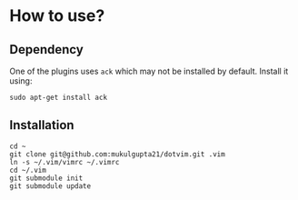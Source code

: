 # How to use?

## Dependency
One of the plugins uses `ack` which may not be installed by default.
Install it using:
```
sudo apt-get install ack
```
## Installation
```
cd ~
git clone git@github.com:mukulgupta21/dotvim.git .vim
ln -s ~/.vim/vimrc ~/.vimrc
cd ~/.vim
git submodule init
git submodule update
```
